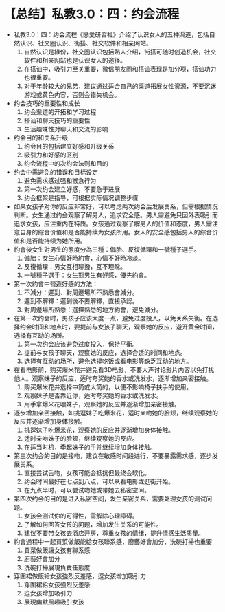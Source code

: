 # 【总结】私教3.0：四：约会流程

-   私教3.0：四：约会流程《戀愛研習社》介绍了认识女人的五种渠道，包括自然认识、社交圈认识、街搭、社交软件和相亲网站。
    1.  自然认识是緣份，社交圈认识包括熟人介绍，街搭可随时创造机会，社交软件和相亲网站也是认识女人的途径。
    2.  在搭讪中，吸引力至关重要，微信朋友圈和搭讪表现是加分项，搭讪功力也很重要。
    3.  对于年龄较大的兄弟，建议通过适合自己的渠道拓展女性资源，不要沉迷游戏或黄色内容，否则会错失机会。
-   约会技巧的重要性和成长
    1.  约会渠道的开拓和学习过程
    2.  搭讪和聊天技巧的重要性
    3.  生活趣味性对聊天和交流的影响
-   约会目的和关系升级
    1.  约会目的包括建立好感和升级关系
    2.  吸引力和好感的区别
    3.  约会流程中的次约会法则和目的
-   约会中需避免的错误和目标设定
    1.  避免需求感过强和猴急行为
    2.  第一次约会建立好感，不要急于进展
    3.  约会框架是指导，可根据实际情况调整步骤
-   如果女孩子对你的反应非常好，可以考虑两次约会后发展关系，但需根据情况判断。女生通过约会观察了解男人，追求安全感。男人需避免只因外表吸引而追求女孩，应注重内在特质。女孩通过观察了解男人的价值和态度，男人需注意自身的综合价值和是否能持续为女孩所用。女人的安全感包括男人的综合价值和是否能持续为她所用。
-   約會後女生對男生的態度分為三種：備胎、反復循環和一號種子選手。
    1.  備胎：女生心情好時約會，心情不好時冷淡。
    2.  反復循環：男女互相聊撥，互不理睬。
    3.  一號種子選手：女生對男生有好感，優先約會。
-   第一次約會中營造好感的方法：
    1.  不減分：遲到、對周邊場所不熟悉會減分。
    2.  遲到不解釋：遲到後不要解釋，直接承認。
    3.  對周邊場所熟悉：選擇熟悉的地方約會，避免減分。
-   在第一次约会时，男孩子应该大度一点，避免过度投入，以免关系失衡。在选择约会时间和地点时，要提前与女孩子聊天，观察她的反应，避开黄金时间，选择有互动的场所。
    1.  第一次约会应该避免过度投入，保持平衡。
    2.  提前与女孩子聊天，观察她的反应，选择合适的时间和地点。
    3.  选择有互动的场所，避免选择吃饭或看电影等缺乏互动的地方。
-   在看电影前，购买爆米花并避免看3D电影，不要大声讨论影片内容以免打扰他人。观察妹子的反应，适时夸奖她的香水或洗发水，逐渐增加亲密接触。
    1.  购买爆米花并选择中筒或大筒的，以便不影响椅子扶手的使用。
    2.  观察妹子是否靠近你，适时夸奖她的香水或洗发水。
    3.  用手拿爆米花喂妹子，观察她的反应并逐渐增加亲密接触。
-   逐步增加亲密接触，如挑逗妹子吃爆米花，适时亲吻她的脸颊，继续观察她的反应并逐渐增加身体接触。
    1.  挑逗妹子吃爆米花，观察她的反应并逐渐增加身体接触。
    2.  适时亲吻妹子的脸颊，继续观察她的反应。
    3.  在适当时机，牵起妹子的手并继续增加身体接触。
-   第三次约会的目的是接吻，建议在敏感时间段进行，不要暴露需求感，逐步发展关系。
    1.  直接尝试舌吻，女孩可能会抵抗但最终会软化。
    2.  约会时间最好在七点到八点，可以从看电影或逛街开始。
    3.  在九点半时，可以尝试吻她或带她去私密空间。
-   第四次约会的目的是进入私密空间，发生亲密关系，需要处理女孩的测试问题。
    1.  女孩会测试你的可得性，需解除心理障碍。
    2.  了解如何回答女孩的问题，增加发生关系的可能性。
    3.  建议不要带女孩去酒店开房，尊重女孩的情绪，提升情感生活质量。
-   約會過程中一起買菜做飯能給女孩聯系感，廚藝好會加分，洗碗打掃也重要
    1.  買菜做飯讓女孩有聯系感
    2.  廚藝好會加分
    3.  洗碗打掃展現負責任態度
-   穿圍裙做飯給女孩強烈反差感，逗女孩增加吸引力
    1.  穿圍裙給女孩強烈反差感
    2.  逗女孩增加吸引力
    3.  展現幽默風趣吸引女孩
